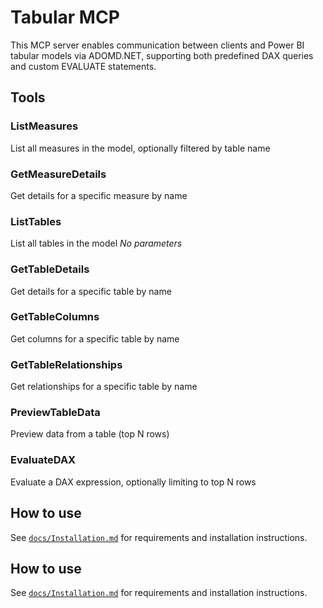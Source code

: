 # Tabular MCP

This MCP server enables communication between clients and Power BI tabular models via ADOMD.NET, supporting both predefined DAX queries and custom EVALUATE statements.

## Tools

### ListMeasures
List all measures in the model, optionally filtered by table name

### GetMeasureDetails
Get details for a specific measure by name

### ListTables
List all tables in the model
*No parameters*

### GetTableDetails
Get details for a specific table by name

### GetTableColumns
Get columns for a specific table by name

### GetTableRelationships
Get relationships for a specific table by name

### PreviewTableData
Preview data from a table (top N rows)

### EvaluateDAX
Evaluate a DAX expression, optionally limiting to top N rows

## How to use

See [`docs/Installation.md`](docs/Installation.md) for requirements and installation instructions.

## How to use

See [`docs/Installation.md`](docs/Installation.md) for requirements and installation instructions.

